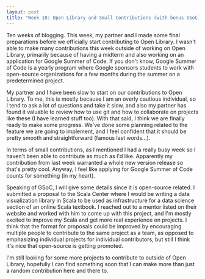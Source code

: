 ```yaml
---
layout: post 
title: "Week 10: Open Library and Small Contributions (with bonus GSoC)" 
---
```


Ten weeks of blogging. This week, my partner and I made some final preparations
before we officially start contributing to Open Library. I wasn't able to make
many contributions this week outside of working on Open Library, primarily
because of having a midterm and also working on an application for Google
Summer of Code. If you don't know, Google Summer of Code is a yearly program
where Google sponsors students to work with open-source organizations for a few
months during the summer on a predetermined project.

<!--more-->

My partner and I have been slow to start on our contributions to Open Library.
To me, this is mostly because I am an overly cautious individual, so I tend to
ask a lot of questions and take it slow, and also my partner has found it
valuable to review how to use git and how to collaborate on projects like these
(I have learned stuff too). With that said, I think we are finally ready to
make some progress. We've done some planning related to the feature we are
going to implement, and I feel confident that it should be pretty smooth and
straightforward (famous last words...).

In terms of small contributions, as I mentioned I had a really busy week so I
haven't been able to contribute as much as I'd like. Apparently my contribution
from last week warranted a whole new version release so that's pretty cool.
Anyway, I feel like applying for Google Summer of Code counts for something (in
my heart).

Speaking of GSoC, I will give some details since it is open-source related. I
submitted a proposal to the Scala Center where I would be writing a data
visualization library in Scala to be used as infrastructure for a data science
section of an online Scala textbook. I reached out to a mentor listed on their
website and worked with him to come up with this project, and I'm mostly
excited to improve my Scala and get more real experience on projects. I think
that the format for proposals could be improved by encouraging multiple people
to contribute to the same project as a team, as opposed to emphasizing
individual projects for individual contributors, but still I think it's nice
that open-source is getting promoted.

I'm still looking for some more projects to contribute to outside of Open
Library, hopefully I can find something soon that I can make more than just a
random contribution here and there to.
